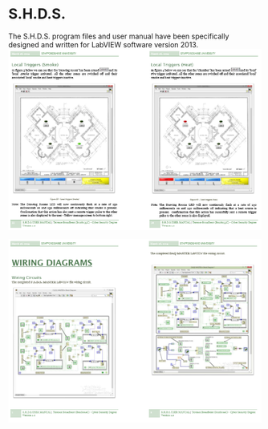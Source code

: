 # S.H.D.S.

The S.H.D.S. program files and user manual have been specifically designed and written for LabVIEW software version 2013.
![Screenshot](SHDS.PNG)


![Screenshot](SHDS2.PNG)
